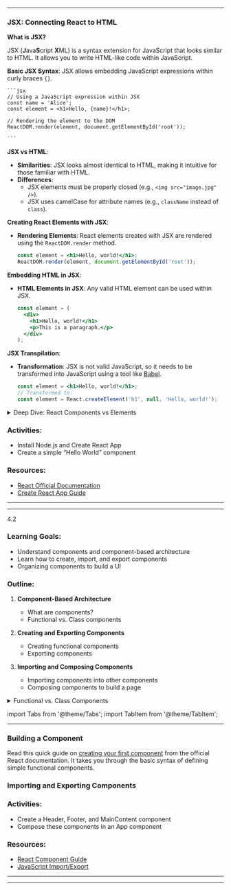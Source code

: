 
--- 
### JSX: Connecting React to HTML

**What is JSX?**

 JSX (**J**ava**S**cript **X**ML) is a syntax extension for JavaScript that looks similar to HTML. It allows you to write HTML-like code within JavaScript.

**Basic JSX Syntax**:
JSX allows embedding JavaScript expressions within curly braces `{}`.

    ```jsx
    // Using a JavaScript expression within JSX
    const name = 'Alice';
    const element = <h1>Hello, {name}!</h1>;
    
    // Rendering the element to the DOM
    ReactDOM.render(element, document.getElementById('root'));

    ```

**JSX vs HTML**:
   - **Similarities**: JSX looks almost identical to HTML, making it intuitive for those familiar with HTML.
   - **Differences**:
     - JSX elements must be properly closed (e.g., `<img src="image.jpg" />`).
     - JSX uses camelCase for attribute names (e.g., `className` instead of `class`).

**Creating React Elements with JSX**:
   - **Rendering Elements**: React elements created with JSX are rendered using the `ReactDOM.render` method.
     ```jsx
     const element = <h1>Hello, world!</h1>;
     ReactDOM.render(element, document.getElementById('root'));
     ```

**Embedding HTML in JSX**:
   - **HTML Elements in JSX**: Any valid HTML element can be used within JSX.
     ```jsx
     const element = (
       <div>
         <h1>Hello, world!</h1>
         <p>This is a paragraph.</p>
       </div>
     );
     ```

**JSX Transpilation**:
   - **Transformation**: JSX is not valid JavaScript, so it needs to be transformed into JavaScript using a tool like [Babel](https://babeljs.io/).
     ```jsx
     const element = <h1>Hello, world!</h1>;
     // Transformed to:
     const element = React.createElement('h1', null, 'Hello, world!');
     ```
<details>
    <summary>Deep Dive: React Components vs Elements </summary>
    
     A component is a JavaScript function or class, while an element is what is being returned after compilation of JSX and calling of the `React.createElement` method. That is, the element is created in the Virtual DOM, and during rendering, it is transferred into a standard DOM of a web application; for example turning into a button the user can press.
   
     A component:
- can be a function or a class that receives some data and returns elements, other components, lines, and numbers
- operates based on a life cycle
- can change its state (has mutability)
- works with React hooks.

An element:
- is what components always return;
- is created and does not change (has no mutability), and therefore does not work with React hooks.
</details>

### Activities:

- Install Node.js and Create React App
- Create a simple “Hello World” component

### Resources:

- [React Official Documentation](https://react.dev/)
- [Create React App Guide](https://reactjs.org/docs/create-a-new-react-app.html)

---




--- 
4.2

### Learning Goals:
- Understand components and component-based architecture
- Learn how to create, import, and export components
- Organizing components to build a UI


### Outline:

1. **Component-Based Architecture**
    
   - What are components?
   - Functional vs. Class components

2. **Creating and Exporting Components**

   - Creating functional components
   - Exporting components

3. **Importing and Composing Components**
   - Importing components into other components
   - Composing components to build a page



<details>
    <summary>Functional vs. Class Components</summary>

| Functional Components                                                                                                  | Class Components                                                                                |
| ---------------------------------------------------------------------------------------------------------------------- | ----------------------------------------------------------------------------------------------- |
| JavaScript functions that can receive properties (props) as an argument and return React elements (JSX) for rendering. | JavaScript classes that extend the `React.Component` class.                                     |
| Shine in simpler scenarios, embracing a more functional programming approach.                                          | Preferred for complex components that demand precise control over state and lifecycle behavior. |

</details>

import Tabs from '@theme/Tabs';
import TabItem from '@theme/TabItem';

<!--
Here is an example of how you can implement a simple Counter using either a functional component or a class component.

<Tabs>
  <TabItem value="Functional Component Example" label="Functional Component Example" default>
    ```javascript
    // implementing a counter using functional component
    import React, { useState } from "react";

    const FunctionalComponent = () => {
        const [count, setCount] = useState(0);

        const increase = () => {
            setCount(count + 1);
        }

        return (
            <div style={{ margin: '50px' }}>
                <h3>Counter App using Functional Component : </h3>
                <h2>{count}</h2>
                <button onClick={increase}>Add</button>
            </div>
        )
    }

    export default FunctionalComponent;
```



  </TabItem>
  <TabItem value="Class Component Example" label="Class Component Example">
    ```javascript
    // implementing a counter using class component
    import React, { Component } from "react";

class ClassComponent extends React.Component {
	constructor() {
		super();
		this.state = {
			count: 0
		};
		this.increase = this.increase.bind(this);
	}

	increase() {
		this.setState({ count: this.state.count + 1 });
	}

	render() {
		return (
			<div style={{ margin: '50px' }}>
				<h3>Counter App using Class Component : </h3>
				<h2> {this.state.count}</h2>
				<button onClick={this.increase}> Add</button>

			</div>
		)
	}
}

export default ClassComponent;
    ```
  </TabItem>
</Tabs> -->

---

### Building a Component

Read this quick guide on [creating your first component](https://react.dev/learn/your-first-component) from the official React documentation. It takes you through the basic syntax of defining simple functional components.

### Importing and Exporting Components

### Activities:

- Create a Header, Footer, and MainContent component
- Compose these components in an App component

### Resources:

- [React Component Guide](https://reactjs.org/docs/components-and-props.html)
- [JavaScript Import/Export](https://developer.mozilla.org/en-US/docs/web/javascript/reference/statements/export)

---

---




